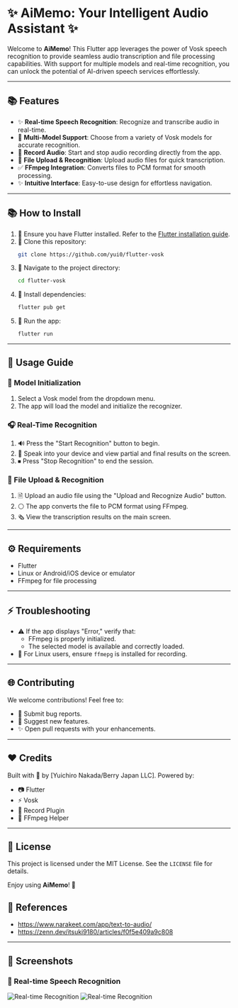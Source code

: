 # ✨ AiMemo: Your Intelligent Audio Assistant ✨

Welcome to **AiMemo**! This Flutter app leverages the power of Vosk speech recognition to provide seamless audio transcription and file processing capabilities. With support for multiple models and real-time recognition, you can unlock the potential of AI-driven speech services effortlessly.

---

## 📚 Features

- ✨ **Real-time Speech Recognition**: Recognize and transcribe audio in real-time.
- 🔗 **Multi-Model Support**: Choose from a variety of Vosk models for accurate recognition.
- 🎤 **Record Audio**: Start and stop audio recording directly from the app.
- 💾 **File Upload & Recognition**: Upload audio files for quick transcription.
- ✅ **FFmpeg Integration**: Converts files to PCM format for smooth processing.
- ✨ **Intuitive Interface**: Easy-to-use design for effortless navigation.

---

## 📚 How to Install

1. 🔹 Ensure you have Flutter installed. Refer to the [Flutter installation guide](https://flutter.dev/docs/get-started/install).
2. 🔹 Clone this repository:
   ```bash
   git clone https://github.com/yui0/flutter-vosk
   ```
3. 🔹 Navigate to the project directory:
   ```bash
   cd flutter-vosk
   ```
4. 🔹 Install dependencies:
   ```bash
   flutter pub get
   ```
5. 🏢 Run the app:
   ```bash
   flutter run
   ```

---

## 🎤 Usage Guide

### 🔄 Model Initialization
1. Select a Vosk model from the dropdown menu.
2. The app will load the model and initialize the recognizer.

### 🎧 Real-Time Recognition
1. 🔊 Press the "Start Recognition" button to begin.
2. 🎤 Speak into your device and view partial and final results on the screen.
3. ⏹ Press "Stop Recognition" to end the session.

### 💾 File Upload & Recognition
1. 🗎 Upload an audio file using the "Upload and Recognize Audio" button.
2. ⚪ The app converts the file to PCM format using FFmpeg.
3. 🗞️ View the transcription results on the main screen.

---

## ⚙️ Requirements

- Flutter
- Linux or Android/iOS device or emulator
- FFmpeg for file processing

---

## ⚡ Troubleshooting

- ⚠ If the app displays "Error," verify that:
  - FFmpeg is properly initialized.
  - The selected model is available and correctly loaded.
- 🚫 For Linux users, ensure `ffmepg` is installed for recording.

---

## 🌐 Contributing

We welcome contributions! Feel free to:
- 🌈 Submit bug reports.
- 🔧 Suggest new features.
- ✨ Open pull requests with your enhancements.

---

## ❤️ Credits

Built with 💖 by [Yuichiro Nakada/Berry Japan LLC]. Powered by:
- 📷 Flutter
- ⚡ Vosk
- 🎤 Record Plugin
- 🎥 FFmpeg Helper

---

## 🔗 License

This project is licensed under the MIT License. See the `LICENSE` file for details.

Enjoy using **AiMemo**! 🌟

## 📖 References

- https://www.narakeet.com/app/text-to-audio/
- https://zenn.dev/itsuki9180/articles/f0f5e409a9c808

---

## 📸 Screenshots

### 🎤 Real-time Speech Recognition
![Real-time Recognition](screenshot_001.png)
![Real-time Recognition](screenshot_002.png)

